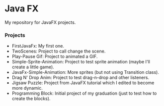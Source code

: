 Java FX
=====
My repository for JavaFX projects.




### Projects ###
* FirstJavaFx: My first one.
* TwoScenes: Project to call change the scene.
* Play-Pause Gif: Project to animated a GIF.
* Simple-Sprite-Animation: Project to test sprite animation (maybe I'll create a little game).
* JavaFx-Simple-Animation: More sprites (but not using Transition class).
* Drag N' Drop Anim: Project to test drag-n-drop and other listeners.
* Jigsaw Puzzle: Project from JavaFX tutorial which I edited to become more dynamic.
* Programming Block: Initial project of my graduation (just to test how to create the blocks).
